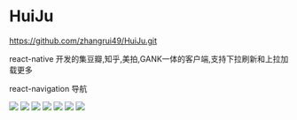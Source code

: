 # HuiJu
https://github.com/zhangrui49/HuiJu.git

react-native 开发的集豆瓣,知乎,美拍,GANK一体的客户端,支持下拉刷新和上拉加载更多

react-navigation 导航

<img src="https://github.com/zhangrui49/HuiJu/blob/master/capture/1.png?raw=true"/>
<img src="https://github.com/zhangrui49/HuiJu/blob/master/capture/2.png?raw=true"/>
<img src="https://github.com/zhangrui49/HuiJu/blob/master/capture/3.png?raw=true"/>
<img src="https://github.com/zhangrui49/HuiJu/blob/master/capture/4.png?raw=true"/>
<img src="https://github.com/zhangrui49/HuiJu/blob/master/capture/5.png?raw=true"/>
<img src="https://github.com/zhangrui49/HuiJu/blob/master/capture/6.png?raw=true"/>
<img src="https://github.com/zhangrui49/HuiJu/blob/master/capture/7.png?raw=true"/>
